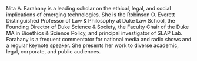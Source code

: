 Nita A. Farahany is a leading scholar on the ethical, legal, and social implications of emerging technologies. She is the Robinson O. Everett Distinguished Professor of Law & Philosophy at Duke Law School, the Founding Director of Duke Science & Society, the Faculty Chair of the Duke MA in Bioethics & Science Policy, and principal investigator of SLAP Lab. Farahany is a frequent commentator for national media and radio shows and a regular keynote speaker. She presents her work to diverse academic, legal, corporate, and public audiences.